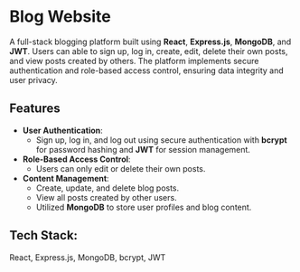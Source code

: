 # Blog Website

A full-stack blogging platform built using **React**, **Express.js**, **MongoDB**, and **JWT**. Users can able to sign up, log in, create, edit, delete their own posts, and view posts created by others. 
The platform implements secure authentication and role-based access control, ensuring data integrity and user privacy.

## Features
- **User Authentication**:
  - Sign up, log in, and log out using secure authentication with **bcrypt** for password hashing and **JWT** for session management.
- **Role-Based Access Control**:
  - Users can only edit or delete their own posts.
- **Content Management**:
  - Create, update, and delete blog posts.
  - View all posts created by other users.
  - Utilized **MongoDB** to store user profiles and blog content.

## Tech Stack:
  React, Express.js, MongoDB, bcrypt, JWT


